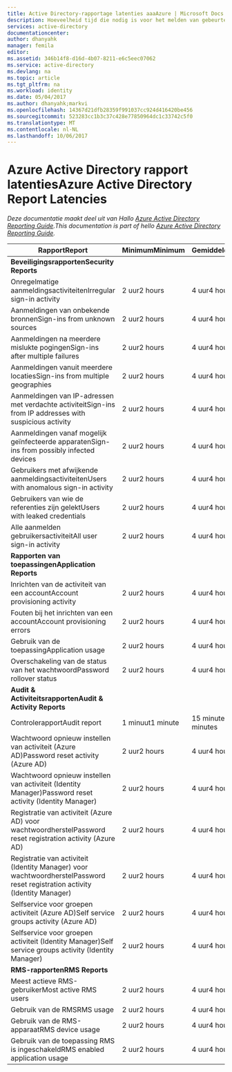 ```yaml
---
title: Active Directory-rapportage latenties aaaAzure | Microsoft Docs
description: Hoeveelheid tijd die nodig is voor het melden van gebeurtenissen tooshow up in uw Azure Active Directory
services: active-directory
documentationcenter: 
author: dhanyahk
manager: femila
editor: 
ms.assetid: 346b14f8-d16d-4b07-8211-e6c5eec07062
ms.service: active-directory
ms.devlang: na
ms.topic: article
ms.tgt_pltfrm: na
ms.workload: identity
ms.date: 05/04/2017
ms.author: dhanyahk;markvi
ms.openlocfilehash: 14367d21dfb28359f991037cc924d416420be456
ms.sourcegitcommit: 523283cc1b3c37c428e77850964dc1c33742c5f0
ms.translationtype: MT
ms.contentlocale: nl-NL
ms.lasthandoff: 10/06/2017
---
```

# <a name="azure-active-directory-report-latencies"></a><span data-ttu-id="ea275-103">Azure Active Directory rapport latenties</span><span class="sxs-lookup"><span data-stu-id="ea275-103">Azure Active Directory Report Latencies</span></span>
<span data-ttu-id="ea275-104">*Deze documentatie maakt deel uit van Hallo [Azure Active Directory Reporting Guide](active-directory-reporting-guide.md).*</span><span class="sxs-lookup"><span data-stu-id="ea275-104">*This documentation is part of hello [Azure Active Directory Reporting Guide](active-directory-reporting-guide.md).*</span></span>

| <span data-ttu-id="ea275-105">Rapport</span><span class="sxs-lookup"><span data-stu-id="ea275-105">Report</span></span> | <span data-ttu-id="ea275-106">Minimum</span><span class="sxs-lookup"><span data-stu-id="ea275-106">Minimum</span></span> | <span data-ttu-id="ea275-107">Gemiddelde</span><span class="sxs-lookup"><span data-stu-id="ea275-107">Average</span></span> | <span data-ttu-id="ea275-108">Maximum</span><span class="sxs-lookup"><span data-stu-id="ea275-108">Maximum</span></span> |
| --- | --- | --- | --- |
| <span data-ttu-id="ea275-109">**Beveiligingsrapporten**</span><span class="sxs-lookup"><span data-stu-id="ea275-109">**Security Reports**</span></span> | | | |
| <span data-ttu-id="ea275-110">Onregelmatige aanmeldingsactiviteiten</span><span class="sxs-lookup"><span data-stu-id="ea275-110">Irregular sign-in activity</span></span> |<span data-ttu-id="ea275-111">2 uur</span><span class="sxs-lookup"><span data-stu-id="ea275-111">2 hours</span></span> |<span data-ttu-id="ea275-112">4 uur</span><span class="sxs-lookup"><span data-stu-id="ea275-112">4 hours</span></span> |<span data-ttu-id="ea275-113">8 uur</span><span class="sxs-lookup"><span data-stu-id="ea275-113">8 hours</span></span> |
| <span data-ttu-id="ea275-114">Aanmeldingen van onbekende bronnen</span><span class="sxs-lookup"><span data-stu-id="ea275-114">Sign-ins from unknown sources</span></span> |<span data-ttu-id="ea275-115">2 uur</span><span class="sxs-lookup"><span data-stu-id="ea275-115">2 hours</span></span> |<span data-ttu-id="ea275-116">4 uur</span><span class="sxs-lookup"><span data-stu-id="ea275-116">4 hours</span></span> |<span data-ttu-id="ea275-117">8 uur</span><span class="sxs-lookup"><span data-stu-id="ea275-117">8 hours</span></span> |
| <span data-ttu-id="ea275-118">Aanmeldingen na meerdere mislukte pogingen</span><span class="sxs-lookup"><span data-stu-id="ea275-118">Sign-ins after multiple failures</span></span> |<span data-ttu-id="ea275-119">2 uur</span><span class="sxs-lookup"><span data-stu-id="ea275-119">2 hours</span></span> |<span data-ttu-id="ea275-120">4 uur</span><span class="sxs-lookup"><span data-stu-id="ea275-120">4 hours</span></span> |<span data-ttu-id="ea275-121">8 uur</span><span class="sxs-lookup"><span data-stu-id="ea275-121">8 hours</span></span> |
| <span data-ttu-id="ea275-122">Aanmeldingen vanuit meerdere locaties</span><span class="sxs-lookup"><span data-stu-id="ea275-122">Sign-ins from multiple geographies</span></span> |<span data-ttu-id="ea275-123">2 uur</span><span class="sxs-lookup"><span data-stu-id="ea275-123">2 hours</span></span> |<span data-ttu-id="ea275-124">4 uur</span><span class="sxs-lookup"><span data-stu-id="ea275-124">4 hours</span></span> |<span data-ttu-id="ea275-125">8 uur</span><span class="sxs-lookup"><span data-stu-id="ea275-125">8 hours</span></span> |
| <span data-ttu-id="ea275-126">Aanmeldingen van IP-adressen met verdachte activiteit</span><span class="sxs-lookup"><span data-stu-id="ea275-126">Sign-ins from IP addresses with suspicious activity</span></span> |<span data-ttu-id="ea275-127">2 uur</span><span class="sxs-lookup"><span data-stu-id="ea275-127">2 hours</span></span> |<span data-ttu-id="ea275-128">4 uur</span><span class="sxs-lookup"><span data-stu-id="ea275-128">4 hours</span></span> |<span data-ttu-id="ea275-129">8 uur</span><span class="sxs-lookup"><span data-stu-id="ea275-129">8 hours</span></span> |
| <span data-ttu-id="ea275-130">Aanmeldingen vanaf mogelijk geïnfecteerde apparaten</span><span class="sxs-lookup"><span data-stu-id="ea275-130">Sign-ins from possibly infected devices</span></span> |<span data-ttu-id="ea275-131">2 uur</span><span class="sxs-lookup"><span data-stu-id="ea275-131">2 hours</span></span> |<span data-ttu-id="ea275-132">4 uur</span><span class="sxs-lookup"><span data-stu-id="ea275-132">4 hours</span></span> |<span data-ttu-id="ea275-133">8 uur</span><span class="sxs-lookup"><span data-stu-id="ea275-133">8 hours</span></span> |
| <span data-ttu-id="ea275-134">Gebruikers met afwijkende aanmeldingsactiviteiten</span><span class="sxs-lookup"><span data-stu-id="ea275-134">Users with anomalous sign-in activity</span></span> |<span data-ttu-id="ea275-135">2 uur</span><span class="sxs-lookup"><span data-stu-id="ea275-135">2 hours</span></span> |<span data-ttu-id="ea275-136">4 uur</span><span class="sxs-lookup"><span data-stu-id="ea275-136">4 hours</span></span> |<span data-ttu-id="ea275-137">8 uur</span><span class="sxs-lookup"><span data-stu-id="ea275-137">8 hours</span></span> |
| <span data-ttu-id="ea275-138">Gebruikers van wie de referenties zijn gelekt</span><span class="sxs-lookup"><span data-stu-id="ea275-138">Users with leaked credentials</span></span> |<span data-ttu-id="ea275-139">2 uur</span><span class="sxs-lookup"><span data-stu-id="ea275-139">2 hours</span></span> |<span data-ttu-id="ea275-140">4 uur</span><span class="sxs-lookup"><span data-stu-id="ea275-140">4 hours</span></span> |<span data-ttu-id="ea275-141">8 uur</span><span class="sxs-lookup"><span data-stu-id="ea275-141">8 hours</span></span> |
| <span data-ttu-id="ea275-142">Alle aanmelden gebruikersactiviteit</span><span class="sxs-lookup"><span data-stu-id="ea275-142">All user sign-in activity</span></span> |<span data-ttu-id="ea275-143">2 uur</span><span class="sxs-lookup"><span data-stu-id="ea275-143">2 hours</span></span> |<span data-ttu-id="ea275-144">4 uur</span><span class="sxs-lookup"><span data-stu-id="ea275-144">4 hours</span></span> |<span data-ttu-id="ea275-145">8 uur</span><span class="sxs-lookup"><span data-stu-id="ea275-145">8 hours</span></span> |
| <span data-ttu-id="ea275-146">**Rapporten van toepassingen**</span><span class="sxs-lookup"><span data-stu-id="ea275-146">**Application Reports**</span></span> | | | |
| <span data-ttu-id="ea275-147">Inrichten van de activiteit van een account</span><span class="sxs-lookup"><span data-stu-id="ea275-147">Account provisioning activity</span></span> |<span data-ttu-id="ea275-148">2 uur</span><span class="sxs-lookup"><span data-stu-id="ea275-148">2 hours</span></span> |<span data-ttu-id="ea275-149">4 uur</span><span class="sxs-lookup"><span data-stu-id="ea275-149">4 hours</span></span> |<span data-ttu-id="ea275-150">8 uur</span><span class="sxs-lookup"><span data-stu-id="ea275-150">8 hours</span></span> |
| <span data-ttu-id="ea275-151">Fouten bij het inrichten van een account</span><span class="sxs-lookup"><span data-stu-id="ea275-151">Account provisioning errors</span></span> |<span data-ttu-id="ea275-152">2 uur</span><span class="sxs-lookup"><span data-stu-id="ea275-152">2 hours</span></span> |<span data-ttu-id="ea275-153">4 uur</span><span class="sxs-lookup"><span data-stu-id="ea275-153">4 hours</span></span> |<span data-ttu-id="ea275-154">8 uur</span><span class="sxs-lookup"><span data-stu-id="ea275-154">8 hours</span></span> |
| <span data-ttu-id="ea275-155">Gebruik van de toepassing</span><span class="sxs-lookup"><span data-stu-id="ea275-155">Application usage</span></span> |<span data-ttu-id="ea275-156">2 uur</span><span class="sxs-lookup"><span data-stu-id="ea275-156">2 hours</span></span> |<span data-ttu-id="ea275-157">4 uur</span><span class="sxs-lookup"><span data-stu-id="ea275-157">4 hours</span></span> |<span data-ttu-id="ea275-158">8 uur</span><span class="sxs-lookup"><span data-stu-id="ea275-158">8 hours</span></span> |
| <span data-ttu-id="ea275-159">Overschakeling van de status van het wachtwoord</span><span class="sxs-lookup"><span data-stu-id="ea275-159">Password rollover status</span></span> |<span data-ttu-id="ea275-160">2 uur</span><span class="sxs-lookup"><span data-stu-id="ea275-160">2 hours</span></span> |<span data-ttu-id="ea275-161">4 uur</span><span class="sxs-lookup"><span data-stu-id="ea275-161">4 hours</span></span> |<span data-ttu-id="ea275-162">8 uur</span><span class="sxs-lookup"><span data-stu-id="ea275-162">8 hours</span></span> |
| <span data-ttu-id="ea275-163">**Audit & Activiteitsrapporten**</span><span class="sxs-lookup"><span data-stu-id="ea275-163">**Audit & Activity Reports**</span></span> | | | |
| <span data-ttu-id="ea275-164">Controlerapport</span><span class="sxs-lookup"><span data-stu-id="ea275-164">Audit report</span></span> |<span data-ttu-id="ea275-165">1 minuut</span><span class="sxs-lookup"><span data-stu-id="ea275-165">1 minute</span></span> |<span data-ttu-id="ea275-166">15 minuten</span><span class="sxs-lookup"><span data-stu-id="ea275-166">15 minutes</span></span> |<span data-ttu-id="ea275-167">30 minuten</span><span class="sxs-lookup"><span data-stu-id="ea275-167">30 minutes</span></span> |
| <span data-ttu-id="ea275-168">Wachtwoord opnieuw instellen van activiteit (Azure AD)</span><span class="sxs-lookup"><span data-stu-id="ea275-168">Password reset activity (Azure AD)</span></span> |<span data-ttu-id="ea275-169">2 uur</span><span class="sxs-lookup"><span data-stu-id="ea275-169">2 hours</span></span> |<span data-ttu-id="ea275-170">4 uur</span><span class="sxs-lookup"><span data-stu-id="ea275-170">4 hours</span></span> |<span data-ttu-id="ea275-171">8 uur</span><span class="sxs-lookup"><span data-stu-id="ea275-171">8 hours</span></span> |
| <span data-ttu-id="ea275-172">Wachtwoord opnieuw instellen van activiteit (Identity Manager)</span><span class="sxs-lookup"><span data-stu-id="ea275-172">Password reset activity (Identity Manager)</span></span> |<span data-ttu-id="ea275-173">2 uur</span><span class="sxs-lookup"><span data-stu-id="ea275-173">2 hours</span></span> |<span data-ttu-id="ea275-174">4 uur</span><span class="sxs-lookup"><span data-stu-id="ea275-174">4 hours</span></span> |<span data-ttu-id="ea275-175">8 uur</span><span class="sxs-lookup"><span data-stu-id="ea275-175">8 hours</span></span> |
| <span data-ttu-id="ea275-176">Registratie van activiteit (Azure AD) voor wachtwoordherstel</span><span class="sxs-lookup"><span data-stu-id="ea275-176">Password reset registration activity (Azure AD)</span></span> |<span data-ttu-id="ea275-177">2 uur</span><span class="sxs-lookup"><span data-stu-id="ea275-177">2 hours</span></span> |<span data-ttu-id="ea275-178">4 uur</span><span class="sxs-lookup"><span data-stu-id="ea275-178">4 hours</span></span> |<span data-ttu-id="ea275-179">8 uur</span><span class="sxs-lookup"><span data-stu-id="ea275-179">8 hours</span></span> |
| <span data-ttu-id="ea275-180">Registratie van activiteit (Identity Manager) voor wachtwoordherstel</span><span class="sxs-lookup"><span data-stu-id="ea275-180">Password reset registration activity (Identity Manager)</span></span> |<span data-ttu-id="ea275-181">2 uur</span><span class="sxs-lookup"><span data-stu-id="ea275-181">2 hours</span></span> |<span data-ttu-id="ea275-182">4 uur</span><span class="sxs-lookup"><span data-stu-id="ea275-182">4 hours</span></span> |<span data-ttu-id="ea275-183">8 uur</span><span class="sxs-lookup"><span data-stu-id="ea275-183">8 hours</span></span> |
| <span data-ttu-id="ea275-184">Selfservice voor groepen activiteit (Azure AD)</span><span class="sxs-lookup"><span data-stu-id="ea275-184">Self service groups activity (Azure AD)</span></span> |<span data-ttu-id="ea275-185">2 uur</span><span class="sxs-lookup"><span data-stu-id="ea275-185">2 hours</span></span> |<span data-ttu-id="ea275-186">4 uur</span><span class="sxs-lookup"><span data-stu-id="ea275-186">4 hours</span></span> |<span data-ttu-id="ea275-187">8 uur</span><span class="sxs-lookup"><span data-stu-id="ea275-187">8 hours</span></span> |
| <span data-ttu-id="ea275-188">Selfservice voor groepen activiteit (Identity Manager)</span><span class="sxs-lookup"><span data-stu-id="ea275-188">Self service groups activity (Identity Manager)</span></span> |<span data-ttu-id="ea275-189">2 uur</span><span class="sxs-lookup"><span data-stu-id="ea275-189">2 hours</span></span> |<span data-ttu-id="ea275-190">4 uur</span><span class="sxs-lookup"><span data-stu-id="ea275-190">4 hours</span></span> |<span data-ttu-id="ea275-191">8 uur</span><span class="sxs-lookup"><span data-stu-id="ea275-191">8 hours</span></span> |
| <span data-ttu-id="ea275-192">**RMS-rapporten**</span><span class="sxs-lookup"><span data-stu-id="ea275-192">**RMS Reports**</span></span> | | | |
| <span data-ttu-id="ea275-193">Meest actieve RMS-gebruiker</span><span class="sxs-lookup"><span data-stu-id="ea275-193">Most active RMS users</span></span> |<span data-ttu-id="ea275-194">2 uur</span><span class="sxs-lookup"><span data-stu-id="ea275-194">2 hours</span></span> |<span data-ttu-id="ea275-195">4 uur</span><span class="sxs-lookup"><span data-stu-id="ea275-195">4 hours</span></span> |<span data-ttu-id="ea275-196">8 uur</span><span class="sxs-lookup"><span data-stu-id="ea275-196">8 hours</span></span> |
| <span data-ttu-id="ea275-197">Gebruik van de RMS</span><span class="sxs-lookup"><span data-stu-id="ea275-197">RMS usage</span></span> |<span data-ttu-id="ea275-198">2 uur</span><span class="sxs-lookup"><span data-stu-id="ea275-198">2 hours</span></span> |<span data-ttu-id="ea275-199">4 uur</span><span class="sxs-lookup"><span data-stu-id="ea275-199">4 hours</span></span> |<span data-ttu-id="ea275-200">8 uur</span><span class="sxs-lookup"><span data-stu-id="ea275-200">8 hours</span></span> |
| <span data-ttu-id="ea275-201">Gebruik van de RMS-apparaat</span><span class="sxs-lookup"><span data-stu-id="ea275-201">RMS device usage</span></span> |<span data-ttu-id="ea275-202">2 uur</span><span class="sxs-lookup"><span data-stu-id="ea275-202">2 hours</span></span> |<span data-ttu-id="ea275-203">4 uur</span><span class="sxs-lookup"><span data-stu-id="ea275-203">4 hours</span></span> |<span data-ttu-id="ea275-204">8 uur</span><span class="sxs-lookup"><span data-stu-id="ea275-204">8 hours</span></span> |
| <span data-ttu-id="ea275-205">Gebruik van de toepassing RMS is ingeschakeld</span><span class="sxs-lookup"><span data-stu-id="ea275-205">RMS enabled application usage</span></span> |<span data-ttu-id="ea275-206">2 uur</span><span class="sxs-lookup"><span data-stu-id="ea275-206">2 hours</span></span> |<span data-ttu-id="ea275-207">4 uur</span><span class="sxs-lookup"><span data-stu-id="ea275-207">4 hours</span></span> |<span data-ttu-id="ea275-208">8 uur</span><span class="sxs-lookup"><span data-stu-id="ea275-208">8 hours</span></span> |

